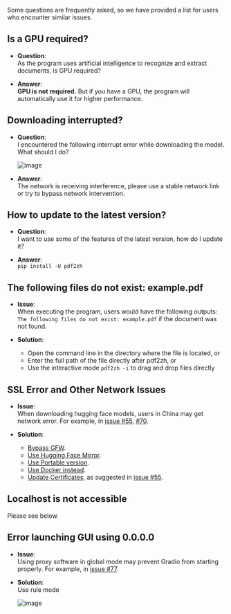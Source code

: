 Some questions are frequently asked, so we have provided a list for users who encounter similar issues.

## Is a GPU required?
- **Question**:  
As the program uses artificial intelligence to recognize and extract documents, is GPU required?

- **Answer**:  
**GPU is not required.** But if you have a GPU, the program will automatically use it for higher performance.

## Downloading interrupted?
- **Question**:  
I encountered the following interrupt error while downloading the model. What should I do?

  ![image](https://github.com/user-attachments/assets/3c4eed44-3d9b-4e2f-a224-a58edca718c2)

- **Answer**:  
The network is receiving interference, please use a stable network link or try to bypass network intervention.

## How to update to the latest version?
- **Question**:  
I want to use some of the features of the latest version, how do I update it?

- **Answer**:  
`pip install -U pdf2zh`


## The following files do not exist: example.pdf
- **Issue**:  
When executing the program, users would have the following outputs: `The following files do not exist: example.pdf` if the document was not found.

- **Solution**:
  - Open the command line in the directory where the file is located, or
  - Enter the full path of the file directly after pdf2zh, or
  - Use the interactive mode `pdf2zh -i` to drag and drop files directly


## SSL Error and Other Network Issues
- **Issue**:  
When downloading hugging face models, users in China may get network error. For example, in [issue #55](https://github.com/PDFMathTranslate/PDFMathTranslate-next/issues/55), [#70](https://github.com/PDFMathTranslate/PDFMathTranslate-next/issues/70).

- **Solution**:
  - [Bypass GFW](https://github.com/clash-verge-rev/clash-verge-rev).
  - [Use Hugging Face Mirror](https://hf-mirror.com/).
  - [Use Portable version](https://github.com/PDFMathTranslate/PDFMathTranslate-next?tab=readme-ov-file#method-ii-portable).
  - [Use Docker instead](https://github.com/PDFMathTranslate/PDFMathTranslate-next#docker).
  - [Update Certificates](https://stackoverflow.com/questions/51925384/unable-to-get-local-issuer-certificate-when-using-requests), as suggested in [issue #55](https://github.com/PDFMathTranslate/PDFMathTranslate-next/issues/55).

## Localhost is not accessible
Please see below.

## Error launching GUI using 0.0.0.0
- **Issue**:  
Using proxy software in global mode may prevent Gradio from starting properly. For example, in [issue #77](https://github.com/PDFMathTranslate/PDFMathTranslate-next/issues/77).

- **Solution**:  
Use rule mode

  ![image](https://github.com/user-attachments/assets/b1f2b16a-eb6a-4c03-995c-332ef1d82c96)